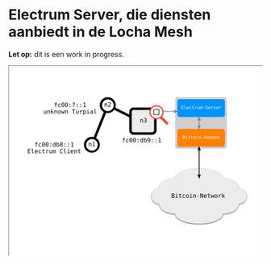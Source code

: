 # Electrum Server, die diensten aanbiedt in de Locha Mesh


**Let op:** dit is een work in progress.


![Demo Electrum](../../pics/demo_electrum.svg)
